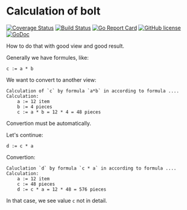 # Calculation of bolt


[![Coverage Status](https://coveralls.io/repos/github/Konstantin8105/Eurocode3.Bolt/badge.svg?branch=master)](https://coveralls.io/github/Konstantin8105/Eurocode3.Bolt?branch=master)
[![Build Status](https://travis-ci.org/Konstantin8105/Eurocode3.Bolt.svg?branch=master)](https://travis-ci.org/Konstantin8105/Eurocode3.Bolt)
[![Go Report Card](https://goreportcard.com/badge/github.com/Konstantin8105/Eurocode3.Bolt)](https://goreportcard.com/report/github.com/Konstantin8105/Eurocode3.Bolt)
[![GitHub license](https://img.shields.io/badge/license-MIT-blue.svg)](https://github.com/Konstantin8105/Eurocode3.Bolt/blob/master/LICENSE)
[![GoDoc](https://godoc.org/github.com/Konstantin8105/Eurocode3.Bolt?status.svg)](https://godoc.org/github.com/Konstantin8105/Eurocode3.Bolt)

How to do that with good view and good result.

Generally we have formules, like:
```
c := a * b
```
We want to convert to another view:
```
Calculation of `c` by formula `a*b` in according to formula ....
Calculation: 
	a := 12 item
	b := 4 pieces
	c := a * b = 12 * 4 = 48 pieces
```
Convertion must be automatically.

Let's continue:
```
d := c * a
```
Convertion:
```
Caluclation `d` by formula `c * a` in according to formula ....
Calculation:
	a := 12 item
	c := 48 pieces
	d := c * a = 12 * 48 = 576 pieces
```
In that case, we see value `c` not in detail.


